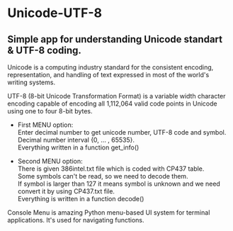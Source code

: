 # Unicode-UTF-8

## Simple app for understanding Unicode standart & UTF-8 coding.

Unicode is a computing industry standard for the consistent encoding, representation, and handling of text expressed in most of the world's writing systems.

UTF-8 (8-bit Unicode Transformation Format) is a variable width character encoding capable of encoding all 1,112,064 valid code points in Unicode using one to four 8-bit bytes.

- First MENU option:<br/>
Enter decimal number to get unicode number, UTF-8 code and symbol.<br/>
Decimal number interval {0, ... , 65535}.<br/>
Everything written in a function get_info()
  
- Second MENU option:<br/>
There is given 386intel.txt file which is coded with CP437 table.<br/>
Some symbols can't be read, so we need to decode them.<br/>
If symbol is larger than 127 it means symbol is unknown and we need convert it by using CP437.txt file.<br/>
Everything is written in a function decode()
  
Console Menu is amazing Python menu-based UI system for terminal applications. It's used for navigating functions.
